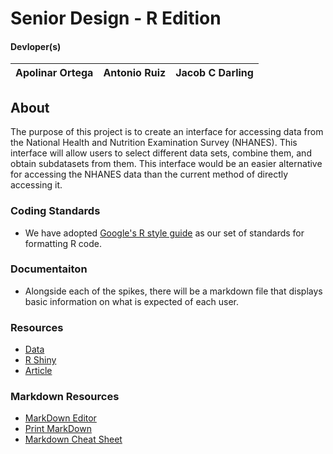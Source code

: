 # Senior Design - R Edition
#### Devloper(s)
Apolinar Ortega | Antonio Ruiz | Jacob C Darling
 --- | --- | ---

## About
The purpose of this project is to create an interface for accessing data from the National Health and Nutrition Examination Survey (NHANES). This interface will allow users to select different data sets, combine them, and obtain subdatasets from them. This interface would be an easier alternative for accessing the NHANES data than the current method of directly accessing it.

### Coding Standards
 - We have adopted [Google's R style guide](https://google.github.io/styleguide/Rguide.xml) as our set of standards for formatting R code.

### Documentaiton
 - Alongside each of the spikes, there will be a markdown file that displays basic information on what is expected of each user.

### Resources
 - [Data](https://catalog.data.gov/dataset/national-health-and-nutrition-examination-survey-nhanes)
 - [R Shiny](https://shiny.rstudio.com/gallery/genome-browser.html)
 - [Article](https://hilaryparker.com/2014/04/29/writing-an-r-package-from-scratch/)

### Markdown Resources
 - [MarkDown Editor](https://dillinger.io/)
 - [Print MarkDown](https://gitprint.com/)
 - [Markdown Cheat Sheet](https://github.com/adam-p/markdown-here/wiki/Markdown-Cheatsheet)